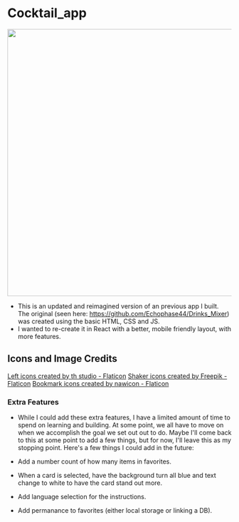 # Cocktail_app

<p align="center">
  <img src="./src/assets/CocktailApp.PNG" width="600"/>
</p>

- This is an updated and reimagined version of an previous app I built. The original (seen here: https://github.com/Echophase44/Drinks_Mixer) was created using the basic HTML, CSS and JS.
- I wanted to re-create it in React with a better, mobile friendly layout, with more features.

## Icons and Image Credits

<a href="https://www.flaticon.com/free-icons/left" title="left icons">Left icons created by th studio - Flaticon</a>
<a href="https://www.flaticon.com/free-icons/shaker" title="shaker icons">Shaker icons created by Freepik - Flaticon</a>
<a href="https://www.flaticon.com/free-icons/bookmark" title="bookmark icons">Bookmark icons created by nawicon - Flaticon</a>

### Extra Features

- While I could add these extra features, I have a limited amount of time to spend on learning and building. At some point, we all have to move on when we accomplish the goal we set out out to do. Maybe I'll come back to this at some point to add a few things, but for now, I'll leave this as my stopping point. Here's a few things I could add in the future:

- Add a number count of how many items in favorites.
- When a card is selected, have the background turn all blue and text change to white to have the card stand out more.
- Add language selection for the instructions.
- Add permanance to favorites (either local storage or linking a DB).
